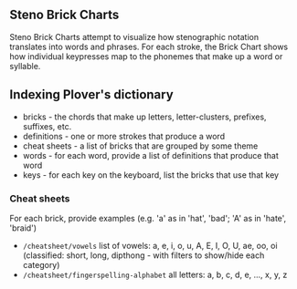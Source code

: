 ## Steno Brick Charts

Steno Brick Charts attempt to visualize how stenographic notation translates into words and phrases.
For each stroke, the Brick Chart shows how individual keypresses map to the phonemes that make up a word or syllable.

## Indexing Plover's dictionary

* bricks - the chords that make up letters, letter-clusters, prefixes, suffixes, etc.
* definitions - one or more strokes that produce a word
* cheat sheets - a list of bricks that are grouped by some theme
* words - for each word, provide a list of definitions that produce that word
* keys - for each key on the keyboard, list the bricks that use that key

### Cheat sheets

For each brick, provide examples (e.g. 'a' as in 'hat', 'bad'; 'A' as in 'hate', 'braid')

* `/cheatsheet/vowels` list of vowels: a, e, i, o, u, A, E, I, O, U, ae, oo, oi (classified: short, long, dipthong - with filters to show/hide each category)
* `/cheatsheet/fingerspelling-alphabet` all letters: a, b, c, d, e, ..., x, y, z
